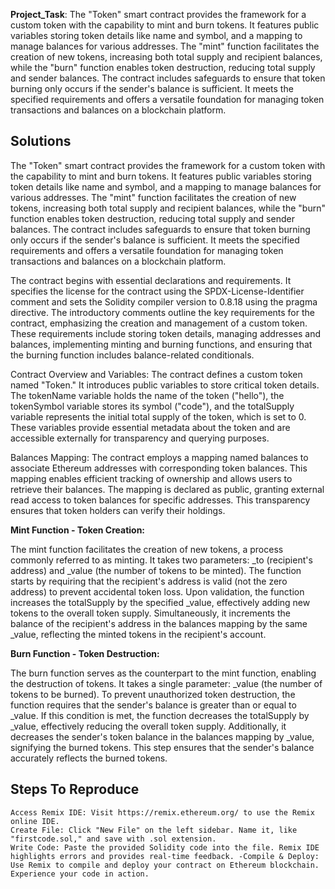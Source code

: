 **Project_Task**: The "Token" smart contract provides the framework for a custom token with the capability to mint and burn tokens. It features public variables storing token details like name and symbol, and a mapping to manage balances for various addresses. The "mint" function facilitates the creation of new tokens, increasing both total supply and recipient balances, while the "burn" function enables token destruction, reducing total supply and sender balances. The contract includes safeguards to ensure that token burning only occurs if the sender's balance is sufficient. It meets the specified requirements and offers a versatile foundation for managing token transactions and balances on a blockchain platform.

## Solutions 

The "Token" smart contract provides the framework for a custom token with the capability to mint and burn tokens. It features public variables storing token details like name and symbol, and a mapping to manage balances for various addresses. The "mint" function facilitates the creation of new tokens, increasing both total supply and recipient balances, while the "burn" function enables token destruction, reducing total supply and sender balances. The contract includes safeguards to ensure that token burning only occurs if the sender's balance is sufficient. It meets the specified requirements and offers a versatile foundation for managing token transactions and balances on a blockchain platform.

The contract begins with essential declarations and requirements. It specifies the license for the contract using the SPDX-License-Identifier comment and sets the Solidity compiler version to 0.8.18 using the pragma directive. The introductory comments outline the key requirements for the contract, emphasizing the creation and management of a custom token. These requirements include storing token details, managing addresses and balances, implementing minting and burning functions, and ensuring that the burning function includes balance-related conditionals.

Contract Overview and Variables: The contract defines a custom token named "Token." It introduces public variables to store critical token details. The tokenName variable holds the name of the token ("hello"), the tokenSymbol variable stores its symbol ("code"), and the totalSupply variable represents the initial total supply of the token, which is set to 0. These variables provide essential metadata about the token and are accessible externally for transparency and querying purposes.

Balances Mapping: The contract employs a mapping named balances to associate Ethereum addresses with corresponding token balances. This mapping enables efficient tracking of ownership and allows users to retrieve their balances. The mapping is declared as public, granting external read access to token balances for specific addresses. This transparency ensures that token holders can verify their holdings.

**Mint Function - Token Creation:**

The mint function facilitates the creation of new tokens, a process commonly referred to as minting. It takes two parameters: _to (recipient's address) and _value (the number of tokens to be minted). The function starts by requiring that the recipient's address is valid (not the zero address) to prevent accidental token loss. Upon validation, the function increases the totalSupply by the specified _value, effectively adding new tokens to the overall token supply. Simultaneously, it increments the balance of the recipient's address in the balances mapping by the same _value, reflecting the minted tokens in the recipient's account.

**Burn Function - Token Destruction:**

The burn function serves as the counterpart to the mint function, enabling the destruction of tokens. It takes a single parameter: _value (the number of tokens to be burned). To prevent unauthorized token destruction, the function requires that the sender's balance is greater than or equal to _value. If this condition is met, the function decreases the totalSupply by _value, effectively reducing the overall token supply. Additionally, it decreases the sender's token balance in the balances mapping by _value, signifying the burned tokens. This step ensures that the sender's balance accurately reflects the burned tokens.

## Steps To Reproduce 

```
Access Remix IDE: Visit https://remix.ethereum.org/ to use the Remix online IDE.
Create File: Click "New File" on the left sidebar. Name it, like "firstcode.sol," and save with .sol extension.
Write Code: Paste the provided Solidity code into the file. Remix IDE highlights errors and provides real-time feedback. -Compile & Deploy: Use Remix to compile and deploy your contract on Ethereum blockchain. Experience your code in action.
```
